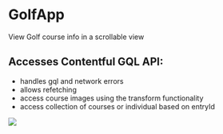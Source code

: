 # GolfApp

View Golf course info in a scrollable view

## Accesses Contentful GQL API:

- handles gql and network errors
- allows refetching
- access course images using the transform functionality
- access collection of courses or individual based on entryId

![](ezgif.com-gif-maker.gif)
